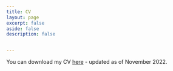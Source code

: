 ```yaml
---
title: CV
layout: page
excerpt: false
aside: false
description: false


---
```


You can download my CV <a href="https://github.com/nicoleherscovici/nicoleherscovici.github.io/blob/005965a542b202bc82d88f6e2b1060096efee20d/assets/cv_herscovici_2022.pdf">here</a> - updated as of November 2022.
